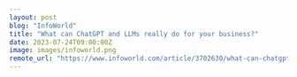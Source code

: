 ```yaml
---
layout: post
blog: "InfoWorld"
title: "What can ChatGPT and LLMs really do for your business?"
date: 2023-07-24T09:00:00Z
image: images/infoworld.png
remote_url: "https://www.infoworld.com/article/3702630/what-can-chatgpt-and-llms-really-do-for-your-business.html#tk.rss_applicationdevelopment"
---
```


